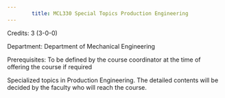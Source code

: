 ```yaml
---
        title: MCL330 Special Topics Production Engineering
---
```

Credits: 3 (3-0-0)

Department: Department of Mechanical Engineering

Prerequisites: To be defined by the course coordinator at the time of offering the course if required

Specialized topics in Production Engineering. The detailed contents will be decided by the faculty who will reach the course.